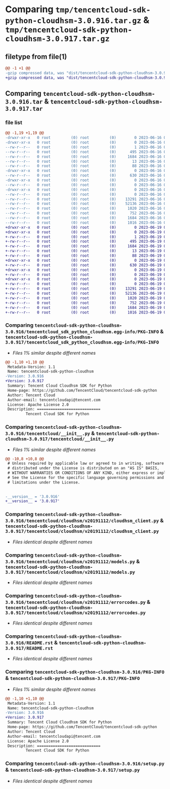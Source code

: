 # Comparing `tmp/tencentcloud-sdk-python-cloudhsm-3.0.916.tar.gz` & `tmp/tencentcloud-sdk-python-cloudhsm-3.0.917.tar.gz`

## filetype from file(1)

```diff
@@ -1 +1 @@
-gzip compressed data, was "dist/tencentcloud-sdk-python-cloudhsm-3.0.916.tar", last modified: Fri Jun 16 00:30:25 2023, max compression
+gzip compressed data, was "dist/tencentcloud-sdk-python-cloudhsm-3.0.917.tar", last modified: Mon Jun 19 00:21:31 2023, max compression
```

## Comparing `tencentcloud-sdk-python-cloudhsm-3.0.916.tar` & `tencentcloud-sdk-python-cloudhsm-3.0.917.tar`

### file list

```diff
@@ -1,19 +1,19 @@
-drwxr-xr-x   0 root         (0) root         (0)        0 2023-06-16 00:30:25.000000 tencentcloud-sdk-python-cloudhsm-3.0.916/
-drwxr-xr-x   0 root         (0) root         (0)        0 2023-06-16 00:30:25.000000 tencentcloud-sdk-python-cloudhsm-3.0.916/tencentcloud_sdk_python_cloudhsm.egg-info/
--rw-r--r--   0 root         (0) root         (0)        1 2023-06-16 00:30:25.000000 tencentcloud-sdk-python-cloudhsm-3.0.916/tencentcloud_sdk_python_cloudhsm.egg-info/dependency_links.txt
--rw-r--r--   0 root         (0) root         (0)      495 2023-06-16 00:30:25.000000 tencentcloud-sdk-python-cloudhsm-3.0.916/tencentcloud_sdk_python_cloudhsm.egg-info/SOURCES.txt
--rw-r--r--   0 root         (0) root         (0)     1684 2023-06-16 00:30:25.000000 tencentcloud-sdk-python-cloudhsm-3.0.916/tencentcloud_sdk_python_cloudhsm.egg-info/PKG-INFO
--rw-r--r--   0 root         (0) root         (0)       13 2023-06-16 00:30:25.000000 tencentcloud-sdk-python-cloudhsm-3.0.916/tencentcloud_sdk_python_cloudhsm.egg-info/top_level.txt
--rw-r--r--   0 root         (0) root         (0)       88 2023-06-16 00:30:25.000000 tencentcloud-sdk-python-cloudhsm-3.0.916/setup.cfg
-drwxr-xr-x   0 root         (0) root         (0)        0 2023-06-16 00:30:25.000000 tencentcloud-sdk-python-cloudhsm-3.0.916/tencentcloud/
--rw-r--r--   0 root         (0) root         (0)      630 2023-06-16 00:30:25.000000 tencentcloud-sdk-python-cloudhsm-3.0.916/tencentcloud/__init__.py
-drwxr-xr-x   0 root         (0) root         (0)        0 2023-06-16 00:30:25.000000 tencentcloud-sdk-python-cloudhsm-3.0.916/tencentcloud/cloudhsm/
--rw-r--r--   0 root         (0) root         (0)        0 2023-06-16 00:30:25.000000 tencentcloud-sdk-python-cloudhsm-3.0.916/tencentcloud/cloudhsm/__init__.py
-drwxr-xr-x   0 root         (0) root         (0)        0 2023-06-16 00:30:25.000000 tencentcloud-sdk-python-cloudhsm-3.0.916/tencentcloud/cloudhsm/v20191112/
--rw-r--r--   0 root         (0) root         (0)        0 2023-06-16 00:30:25.000000 tencentcloud-sdk-python-cloudhsm-3.0.916/tencentcloud/cloudhsm/v20191112/__init__.py
--rw-r--r--   0 root         (0) root         (0)    13291 2023-06-16 00:30:25.000000 tencentcloud-sdk-python-cloudhsm-3.0.916/tencentcloud/cloudhsm/v20191112/cloudhsm_client.py
--rw-r--r--   0 root         (0) root         (0)    52136 2023-06-16 00:30:25.000000 tencentcloud-sdk-python-cloudhsm-3.0.916/tencentcloud/cloudhsm/v20191112/models.py
--rw-r--r--   0 root         (0) root         (0)     1020 2023-06-16 00:30:25.000000 tencentcloud-sdk-python-cloudhsm-3.0.916/tencentcloud/cloudhsm/v20191112/errorcodes.py
--rw-r--r--   0 root         (0) root         (0)      752 2023-06-16 00:30:25.000000 tencentcloud-sdk-python-cloudhsm-3.0.916/README.rst
--rw-r--r--   0 root         (0) root         (0)     1684 2023-06-16 00:30:25.000000 tencentcloud-sdk-python-cloudhsm-3.0.916/PKG-INFO
--rw-r--r--   0 root         (0) root         (0)     1016 2023-06-16 00:30:25.000000 tencentcloud-sdk-python-cloudhsm-3.0.916/setup.py
+drwxr-xr-x   0 root         (0) root         (0)        0 2023-06-19 00:21:31.000000 tencentcloud-sdk-python-cloudhsm-3.0.917/
+drwxr-xr-x   0 root         (0) root         (0)        0 2023-06-19 00:21:31.000000 tencentcloud-sdk-python-cloudhsm-3.0.917/tencentcloud_sdk_python_cloudhsm.egg-info/
+-rw-r--r--   0 root         (0) root         (0)        1 2023-06-19 00:21:31.000000 tencentcloud-sdk-python-cloudhsm-3.0.917/tencentcloud_sdk_python_cloudhsm.egg-info/dependency_links.txt
+-rw-r--r--   0 root         (0) root         (0)      495 2023-06-19 00:21:31.000000 tencentcloud-sdk-python-cloudhsm-3.0.917/tencentcloud_sdk_python_cloudhsm.egg-info/SOURCES.txt
+-rw-r--r--   0 root         (0) root         (0)     1684 2023-06-19 00:21:31.000000 tencentcloud-sdk-python-cloudhsm-3.0.917/tencentcloud_sdk_python_cloudhsm.egg-info/PKG-INFO
+-rw-r--r--   0 root         (0) root         (0)       13 2023-06-19 00:21:31.000000 tencentcloud-sdk-python-cloudhsm-3.0.917/tencentcloud_sdk_python_cloudhsm.egg-info/top_level.txt
+-rw-r--r--   0 root         (0) root         (0)       88 2023-06-19 00:21:31.000000 tencentcloud-sdk-python-cloudhsm-3.0.917/setup.cfg
+drwxr-xr-x   0 root         (0) root         (0)        0 2023-06-19 00:21:31.000000 tencentcloud-sdk-python-cloudhsm-3.0.917/tencentcloud/
+-rw-r--r--   0 root         (0) root         (0)      630 2023-06-19 00:21:31.000000 tencentcloud-sdk-python-cloudhsm-3.0.917/tencentcloud/__init__.py
+drwxr-xr-x   0 root         (0) root         (0)        0 2023-06-19 00:21:31.000000 tencentcloud-sdk-python-cloudhsm-3.0.917/tencentcloud/cloudhsm/
+-rw-r--r--   0 root         (0) root         (0)        0 2023-06-19 00:21:31.000000 tencentcloud-sdk-python-cloudhsm-3.0.917/tencentcloud/cloudhsm/__init__.py
+drwxr-xr-x   0 root         (0) root         (0)        0 2023-06-19 00:21:31.000000 tencentcloud-sdk-python-cloudhsm-3.0.917/tencentcloud/cloudhsm/v20191112/
+-rw-r--r--   0 root         (0) root         (0)        0 2023-06-19 00:21:31.000000 tencentcloud-sdk-python-cloudhsm-3.0.917/tencentcloud/cloudhsm/v20191112/__init__.py
+-rw-r--r--   0 root         (0) root         (0)    13291 2023-06-19 00:21:31.000000 tencentcloud-sdk-python-cloudhsm-3.0.917/tencentcloud/cloudhsm/v20191112/cloudhsm_client.py
+-rw-r--r--   0 root         (0) root         (0)    52136 2023-06-19 00:21:31.000000 tencentcloud-sdk-python-cloudhsm-3.0.917/tencentcloud/cloudhsm/v20191112/models.py
+-rw-r--r--   0 root         (0) root         (0)     1020 2023-06-19 00:21:31.000000 tencentcloud-sdk-python-cloudhsm-3.0.917/tencentcloud/cloudhsm/v20191112/errorcodes.py
+-rw-r--r--   0 root         (0) root         (0)      752 2023-06-19 00:21:31.000000 tencentcloud-sdk-python-cloudhsm-3.0.917/README.rst
+-rw-r--r--   0 root         (0) root         (0)     1684 2023-06-19 00:21:31.000000 tencentcloud-sdk-python-cloudhsm-3.0.917/PKG-INFO
+-rw-r--r--   0 root         (0) root         (0)     1016 2023-06-19 00:21:31.000000 tencentcloud-sdk-python-cloudhsm-3.0.917/setup.py
```

### Comparing `tencentcloud-sdk-python-cloudhsm-3.0.916/tencentcloud_sdk_python_cloudhsm.egg-info/PKG-INFO` & `tencentcloud-sdk-python-cloudhsm-3.0.917/tencentcloud_sdk_python_cloudhsm.egg-info/PKG-INFO`

 * *Files 1% similar despite different names*

```diff
@@ -1,10 +1,10 @@
 Metadata-Version: 1.1
 Name: tencentcloud-sdk-python-cloudhsm
-Version: 3.0.916
+Version: 3.0.917
 Summary: Tencent Cloud Cloudhsm SDK for Python
 Home-page: https://github.com/TencentCloud/tencentcloud-sdk-python
 Author: Tencent Cloud
 Author-email: tencentcloudapi@tencent.com
 License: Apache License 2.0
 Description: ============================
         Tencent Cloud SDK for Python
```

### Comparing `tencentcloud-sdk-python-cloudhsm-3.0.916/tencentcloud/__init__.py` & `tencentcloud-sdk-python-cloudhsm-3.0.917/tencentcloud/__init__.py`

 * *Files 1% similar despite different names*

```diff
@@ -10,8 +10,8 @@
 # Unless required by applicable law or agreed to in writing, software
 # distributed under the License is distributed on an "AS IS" BASIS,
 # WITHOUT WARRANTIES OR CONDITIONS OF ANY KIND, either express or implied.
 # See the License for the specific language governing permissions and
 # limitations under the License.
 
 
-__version__ = '3.0.916'
+__version__ = '3.0.917'
```

### Comparing `tencentcloud-sdk-python-cloudhsm-3.0.916/tencentcloud/cloudhsm/v20191112/cloudhsm_client.py` & `tencentcloud-sdk-python-cloudhsm-3.0.917/tencentcloud/cloudhsm/v20191112/cloudhsm_client.py`

 * *Files identical despite different names*

### Comparing `tencentcloud-sdk-python-cloudhsm-3.0.916/tencentcloud/cloudhsm/v20191112/models.py` & `tencentcloud-sdk-python-cloudhsm-3.0.917/tencentcloud/cloudhsm/v20191112/models.py`

 * *Files identical despite different names*

### Comparing `tencentcloud-sdk-python-cloudhsm-3.0.916/tencentcloud/cloudhsm/v20191112/errorcodes.py` & `tencentcloud-sdk-python-cloudhsm-3.0.917/tencentcloud/cloudhsm/v20191112/errorcodes.py`

 * *Files identical despite different names*

### Comparing `tencentcloud-sdk-python-cloudhsm-3.0.916/README.rst` & `tencentcloud-sdk-python-cloudhsm-3.0.917/README.rst`

 * *Files identical despite different names*

### Comparing `tencentcloud-sdk-python-cloudhsm-3.0.916/PKG-INFO` & `tencentcloud-sdk-python-cloudhsm-3.0.917/PKG-INFO`

 * *Files 1% similar despite different names*

```diff
@@ -1,10 +1,10 @@
 Metadata-Version: 1.1
 Name: tencentcloud-sdk-python-cloudhsm
-Version: 3.0.916
+Version: 3.0.917
 Summary: Tencent Cloud Cloudhsm SDK for Python
 Home-page: https://github.com/TencentCloud/tencentcloud-sdk-python
 Author: Tencent Cloud
 Author-email: tencentcloudapi@tencent.com
 License: Apache License 2.0
 Description: ============================
         Tencent Cloud SDK for Python
```

### Comparing `tencentcloud-sdk-python-cloudhsm-3.0.916/setup.py` & `tencentcloud-sdk-python-cloudhsm-3.0.917/setup.py`

 * *Files identical despite different names*

